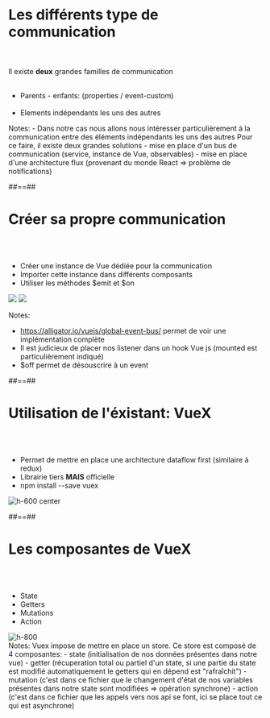 <!-- .slide: class="sfeir-basic-slide" -->
# Les différents type de communication
<br><br>
<span>Il existe <strong>deux</strong> grandes familles de communication</span><br><br>
<ul>
    <li>Parents - enfants: (properties / event-custom)</li>
    <br>
    <li>Elements indépendants les uns des autres</li>
</ul>
Notes: 
 - Dans notre cas nous allons nous intéresser particulièrement à la communication entre des éléments indépendants les uns des autres
 Pour ce faire, il existe deux grandes solutions
  - mise en place d'un bus de communication (service, instance de Vue, observables)
  - mise en place d'une architecture flux (provenant du monde React => problème de notifications)

##==##

<!-- .slide: class="sfeir-basic-slide" -->
# Créer sa propre communication
<br><br>
<ul>
    <li>Créer une instance de Vue dédiée pour la communication</li>
    <li>Importer cette instance dans différents composants</li>
    <li>Utiliser les méthodes $emit et $on</li>
</ul>
<div class="flex-row">
    <img src="assets/images/school/state-management/bus_instance.png">
    <img src="assets/images/school/state-management/bus_implementation.png">
</div>

Notes: 
 - https://alligator.io/vuejs/global-event-bus/ permet de voir une implémentation complète
 - Il est judicieux de placer nos listener dans un hook Vue js (mounted est particulièrement indiqué)
 - $off permet de désouscrire à un event

##==##

<!-- .slide: class="sfeir-basic-slide" -->
# Utilisation de l'éxistant: VueX
<br><br>
<ul>
    <li>Permet de mettre en place une architecture dataflow first (similaire à redux)</li>
    <li>Librairie tiers <strong>MAIS</strong> officielle</li>
    <li>npm install --save vuex</li>
</ul>
<img alt="h-600 center"src="assets/images/school/state-management/dataflow_flux.png">

##==##

<!-- .slide: class="sfeir-basic-slide" -->
# Les composantes de VueX
<br><br>
<div class="flex-row">
    <ul>
        <li>State</li>
        <li>Getters</li>
        <li>Mutations</li>
        <li>Action</li>
    </ul>
    <img alt="h-800" src="assets/images/school/state-management/achitecture_vuex.png">
</div>
Notes: 
Vuex impose de mettre en place un store. Ce store est composé de 4 composantes: 
 - state (initialisation de nos données présentes dans notre vue)
 - getter (récuperation total ou partiel d'un state, si une partie du state est modifié automatiquement le getters qui en dépend est "rafraîchit")
 - mutation (c'est dans ce fichier que le changement d'état de nos variables présentes dans notre state sont modifiées => opération synchrone)
 - action (c'est dans ce fichier que les appels vers nos api se font, ici se place tout ce qui est asynchrone)
